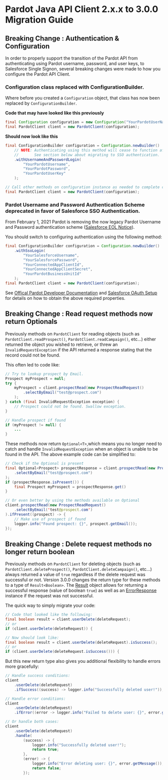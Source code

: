 # Pardot Java API Client 2.x.x to 3.0.0 Migration Guide

## Breaking Change : Authentication & Configuration

In order to properly support the transition of the Pardot API from authenticating using Pardot username, password, and user keys, to 
Salesforce Single Signon, several breaking changes were made to how you configure the Pardot API Client.

### Configuration class replaced with ConfigurationBuilder.

Where before you created a `Configuration` object, that class has now been replaced by `ConfigurationBuilder`.

**Code that may have looked like this previously**
```java
final Configuration configuration = new Configuration("YourPardotUserNameHere", "PardotPassword", "UserKey");
final PardotClient client = new PardotClient(configuration);
```

**Should now look like this**
```java
final ConfigurationBuilder configuration = Configuration.newBuilder()
    // NOTE: Authenticating using this method will cease to function after ~ Feb. 1 2021.
    //       See section below about migrating to SSO authentication.
    .withUsernameAndPasswordLogin(
        "YourPardotUsername",
        "YourPardotPassword",
        "YourPardotUserKey"
    );

// Call other methods on configuration instance as needed to complete configuration.
final PardotClient client = new PardotClient(configuration);
```

### Pardot Username and Password Authentication Scheme deprecated in favor of Salesforce SSO Authentication.

From February 1, 2021 Pardot is removing the now legacy Pardot Username and Password authentication scheme ([Salesforce EOL Notice](https://help.salesforce.com/articleView?id=000353746&type=1&mode=1&language=en_US&utm_source=techcomms&utm_medium=email&utm_campaign=eol)).

You should switch to configuring authentication using the following method:

```java
final ConfigurationBuilder configuration = Configuration.newBuilder()
    .withSsoLogin(
        "YourSalesforceUsername",
        "YourSalesforcePassword",
        "YourConnectedAppClientId",
        "YourConnectedAppClientSecret",
        "YourPardotBusinessUnitId"
    );
final PardotClient client = new PardotClient(configuration);
```

See [Offical Pardot Developer Documentation](https://developer.pardot.com/kb/authentication/) and [Salesforce OAuth Setup](https://help.salesforce.com/articleView?id=remoteaccess_oauth_flows.htm) for details on how to obtain the above required properties.

## Breaking Change : Read request methods now return Optionals

Previously methods on `PardotClient` for reading objects (such as `PardotClient.readProspect()`, `PardotClient.readCampaign()`, etc...) 
either returned the object you wished to retrieve, or threw an `InvalidRequestException` if the API returned a response stating that the record 
could not be found.

This often led to code like:
```java
// Try to lookup prospect by Email.
Prospect myProspect = null;
try {
    myProspect = client.prospectRead(new ProspectReadRequest()
        .selectByEmail("test@prospect.com")
    );
} catch (final InvalidRequestException exception) {
    // Prospect could not be found. Swallow exception.  
}

// Handle prospect if found
if (myProspect != null) {
    ...
}
```

These methods now return `Optional<T>`,which means you no longer need to catch and handle `InvalidRequestException` 
when an object is unable to be found in the API.  The above example code can be simplified to:

```java
// Check if the Optional is present
final Optional<Prospect> prospectResponse = client.prospectRead(new ProspectReadRequest()
    .selectByEmail("test@prospect.com")
);
if (prospectResponse.isPresent()) {
    final Prospect myProspect = prospectResponse.get()
}

// Or even better by using the methods available on Optional
client.prospectRead(new ProspectReadRequest()
    .selectByEmail('test@prospect.com')
).ifPresent((prospect) -> {
    // Make use of prospect if found
    logger.info("Found prospect: {}", prospect.getEmail());
});
```

## Breaking Change : Delete request methods no longer return boolean

Previously methods on `PardotClient` for deleting objects (such as `PardotClient.deleteProspect()`, `PardotClient.deleteCampaign()`, etc...) 
always returned a value of `true` regardless if the delete request was successful or not.  Version 3.0.0 changes the return type for these methods 
to a type of `Result<Boolean>`.  The [Result](src/main/java/com/darksci/pardot/api/response/Result.java) object
allows for returning a successful response (value of boolean `true`) as well as an [ErrorResponse](src/main/java/com/darksci/pardot/api/response/ErrorResponse.java) 
instance if the request was not successful.

The quick way to simply migrate your code:  

```java
// Code that looked like the following:
final boolean result = client.userDelete(deleteRequest);
// or
if (client.userDelete(deleteRequest)) {

// Now should look like:
final boolean result = client.userDelete(deleteRequest).isSuccess();
// or
if (client.userDelete(deleteRequest.isSuccess())) {
```

But this new return type also gives you additional flexibility to handle errors more gracefully:
```java
// Handle success conditions:
client
    .userDelete(deleteRequest)
    .ifSuccess((success) -> logger.info("Successfully deleted user!"));

// Handle error conditions:
client
    .userDelete(deleteRequest)
    .ifError((error -> logger.info("Failed to delete user: {}", error.getMessage())));

// Or handle both cases:
client
    .userDelete(deleteRequest)
    .handle(
        (success) -> {
            logger.info("Successfully deleted user!");
            return true;
        },
        (error) -> {
            logger.info("Error deleting user: {}", error.getMessage());
            return false;
        });
```